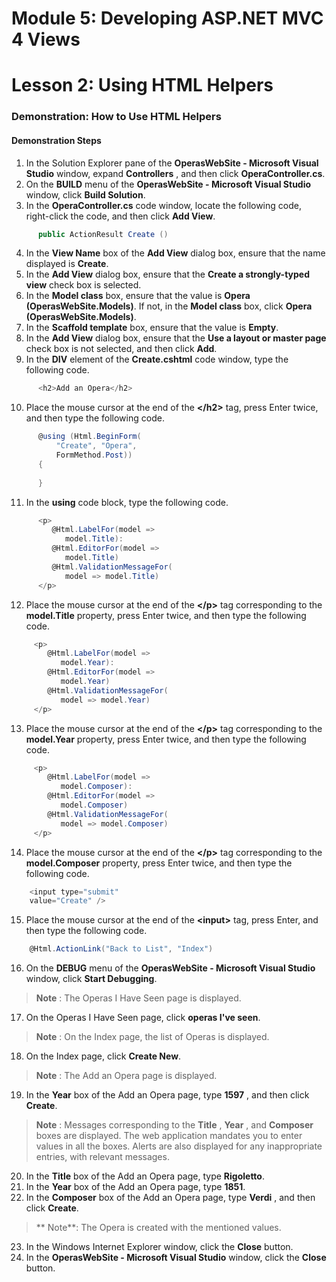 # Module 5: Developing ASP.NET MVC 4 Views

# Lesson 2: Using HTML Helpers

### Demonstration: How to Use HTML Helpers

#### Demonstration Steps

1. In the Solution Explorer pane of the **OperasWebSite - Microsoft Visual Studio** window, expand **Controllers** , and then click **OperaController.cs**.
2. On the **BUILD** menu of the **OperasWebSite - Microsoft Visual Studio** window, click **Build Solution**.
3. In the **OperaController.cs** code window, locate the following code, right-click the code, and then click **Add View**.

  ```cs
		public ActionResult Create ()
```
4. In the **View Name** box of the **Add View** dialog box, ensure that the name displayed is **Create**.
5. In the **Add View** dialog box, ensure that the **Create a strongly-typed view** check box is selected.
6. In the **Model class** box, ensure that the value is **Opera (OperasWebSite.Models)**. If not, in the **Model class** box, click **Opera (OperasWebSite.Models)**.
7. In the **Scaffold template** box, ensure that the value is **Empty**.
8. In the **Add View** dialog box, ensure that the **Use a layout or master page** check box is not selected, and then click **Add**.
9. In the **DIV** element of the **Create.cshtml** code window, type the following code.

  ```cs
		<h2>Add an Opera</h2>
```
10. Place the mouse cursor at the end of the **&lt;/h2&gt;** tag, press Enter twice, and then type the following code.

  ```cs
		@using (Html.BeginForm(
            "Create", "Opera",
            FormMethod.Post))
        {
        
        }
```
11. In the **using** code block, type the following code.

  ```cs
		<p>
           @Html.LabelFor(model =>
              model.Title):
           @Html.EditorFor(model =>
              model.Title)
           @Html.ValidationMessageFor(
              model => model.Title)
        </p>
```
12. Place the mouse cursor at the end of the **&lt;/p&gt;** tag corresponding to the **model.Title** property, press Enter twice, and then type the following code.

  ```cs
       <p>
          @Html.LabelFor(model =>
             model.Year):
          @Html.EditorFor(model =>
             model.Year)
          @Html.ValidationMessageFor(
             model => model.Year)
       </p>
```
13. Place the mouse cursor at the end of the **&lt;/p&gt;** tag corresponding to the **model.Year** property, press Enter twice, and then type the following code.

  ```cs
       <p>
          @Html.LabelFor(model =>
             model.Composer):
          @Html.EditorFor(model =>
             model.Composer)
          @Html.ValidationMessageFor(
             model => model.Composer)
       </p>
```
14. Place the mouse cursor at the end of the **&lt;/p&gt;** tag corresponding to the **model.Composer** property, press Enter twice, and then type the following code.

  ```cs
      <input type="submit"
      value="Create" />
```
15. Place the mouse cursor at the end of the **&lt;input&gt;** tag, press Enter, and then type the following code.

  ```cs
      @Html.ActionLink("Back to List", "Index")
```
16. On the **DEBUG** menu of the **OperasWebSite - Microsoft Visual Studio** window, click **Start Debugging**.

   >**Note** : The Operas I Have Seen page is displayed.

17. On the Operas I Have Seen page, click **operas I&#39;ve seen**.

   >**Note** : On the Index page, the list of Operas is displayed.

18. On the Index page, click **Create New**.

   >**Note** :  The Add an Opera page is displayed.

19. In the **Year** box of the Add an Opera page, type **1597** , and then click **Create**.

   >**Note** :  Messages corresponding to the **Title** , **Year** , and **Composer** boxes are displayed. The web application mandates you to enter values in all the boxes. Alerts are also displayed for any inappropriate entries, with relevant messages.

20. In the **Title** box of the Add an Opera page, type **Rigoletto**.
21. In the **Year** box of the Add an Opera page, type **1851**.
22. In the **Composer** box of the Add an Opera page, type **Verdi** , and then click **Create**.

   >** Note**:  The Opera is created with the mentioned values.

23. In the Windows Internet Explorer window, click the **Close** button.
24. In the **OperasWebSite - Microsoft Visual Studio** window, click the **Close** button.